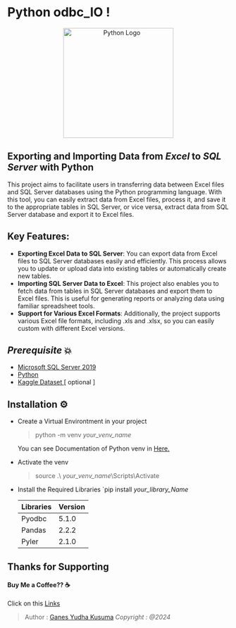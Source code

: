 ﻿# Python odbc_IO !
<p align="center">  
<img src="https://www.python.org/static/community_logos/python-logo.png" alt="Python Logo" width="250">  
</p>

## Exporting and Importing Data from _Excel_ to _SQL Server_ with Python
This project aims to facilitate users in transferring data between Excel files and SQL Server databases using the Python programming language. With this tool, you can easily extract data from Excel files, process it, and save it to the appropriate tables in SQL Server, or vice versa, extract data from SQL Server database and export it to Excel files.

## Key Features: 

-   **Exporting Excel Data to SQL Server**: You can export data from Excel files to SQL Server databases easily and efficiently. This process allows you to update or upload data into existing tables or automatically create new tables.
-   **Importing SQL Server Data to Excel**: This project also enables you to fetch data from tables in SQL Server databases and export them to Excel files. This is useful for generating reports or analyzing data using familiar spreadsheet tools.
-    **Support for Various Excel Formats**: Additionally, the project supports various Excel file formats, including .xls and .xlsx, so you can easily custom with different Excel versions. 

## _Prerequisite_ 💥
-  <a href="https://www.microsoft.com/en-us/sql-server/sql-server-2019"> Microsoft SQL Server 2019 </a> 
-  <a href="https://www.python.org/downloads/"> Python </a>
-  <a href="https://www.kaggle.com/datasets"> Kaggle Dataset </a>	[ optional ]

## Installation ⚙

 - Create a Virtual Environtment in your project
   > python -m venv  _your_venv_name_
   <p> You can see Documentation of Python venv in <a href="https://python.land/virtual-environments/virtualenv"> Here. </a>
 - Activate the venv
   > source .\ _your_venv_name_\Scripts\Activate
 - Install the Required Libraries
	 `pip install _your_library_Name_
 
	| 	Libraries		| 		Version  	|
	|-----------------|-----------------|
	| Pyodbc				|	  	5.1.0			|
	| Pandas		 		| 		2.2.2			|
	| Pyler				|  	2.1.0			|

## Thanks for Supporting
####  Buy Me a Coffee?? ☕
Click on this   <a href="https://saweria.co/Ganesyk">Links</a>
<br>
>Author : <a href="https://github.com/Ganesyk12">Ganes Yudha Kusuma</a>
> _Copyright : @2024_
